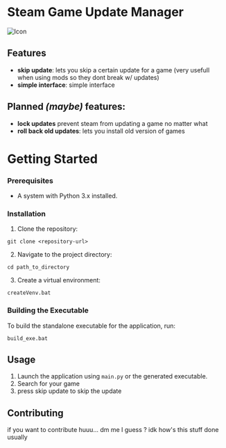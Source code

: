 # Steam Game Update Manager

![Icon](icon/path_to_icon_image.png) 

## Features

- **skip update**: lets you skip a certain update for a game (very usefull when using mods so they dont break w/ updates)
- **simple interface**: simple interface

## Planned *(maybe)* features:
- **lock updates** prevent steam from updating a game no matter what
- **roll back old updates**: lets you install old version of games


# Getting Started

### Prerequisites

- A system with Python 3.x installed.

### Installation

1. Clone the repository:
```
git clone <repository-url>
```
2. Navigate to the project directory:
```
cd path_to_directory
```
3. Create a virtual environment:
```
createVenv.bat
```

### Building the Executable

To build the standalone executable for the application, run:
```
build_exe.bat
```

## Usage

1. Launch the application using `main.py` or the generated executable.
2. Search for your game
3. press skip update to skip the update


## Contributing

if you want to contribute huuu... dm me I guess ? idk how's this stuff done usually
